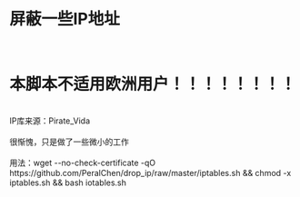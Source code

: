 <br><h1>屏蔽一些IP地址</h1></br>
<h1>本脚本不适用欧洲用户！！！！！！！！</h1>
<br>IP库来源：Pirate_Vida</br>
<br>很惭愧，只是做了一些微小的工作</br>
<br>用法：wget --no-check-certificate -qO https://github.com/PeralChen/drop_ip/raw/master/iptables.sh && chmod -x iptables.sh && bash iotables.sh</br>
